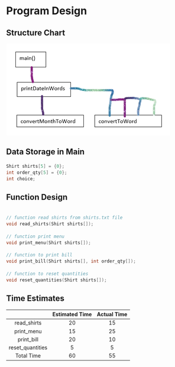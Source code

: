 # Program Design
## Structure Chart
![Chart](https://github.com/lukehami55/CSC-250---Programming-Assingment-4/blob/main/Structure%20Chart.png?raw=true)

## Data Storage in Main
``` cpp
Shirt shirts[5] = {0};
int order_qty[5] = {0};
int choice;
```
## Function Design
``` cpp

// function read shirts from shirts.txt file
void read_shirts(Shirt shirts[]);

// function print menu
void print_menu(Shirt shirts[]);

// function to print bill
void print_bill(Shirt shirts[], int order_qty[]);

// function to reset quantities
void reset_quantities(Shirt shirts[]);
```
## Time Estimates
|  | Estimated Time    | Actual Time    |
| :---:   | :---: | :---: |
| read_shirts |  20  |  15  |
| print_menu |  15  |  25  |
| print_bill |  20  |  10  |
| reset_quantities |  5  |  5  |
| Total Time | 60   | 55   |
